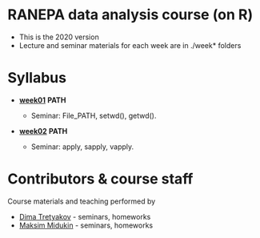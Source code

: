 # RANEPA data analysis course (on R)
* This is the 2020 version
* Lecture and seminar materials for each week are in ./week* folders



# Syllabus
- [__week01__](./week01_PATH) __PATH__
  - Seminar: File_PATH, setwd(), getwd().

- [__week02__](./week02_apply) __PATH__
  - Seminar: apply, sapply, vapply.
  
# Contributors & course staff
Course materials and teaching performed by
- [Dima Tretyakov](https://github.com/Xxx1xx1XX1xX) - seminars, homeworks
- [Maksim Midukin](https://github.com/MidiukinM) - seminars, homeworks





